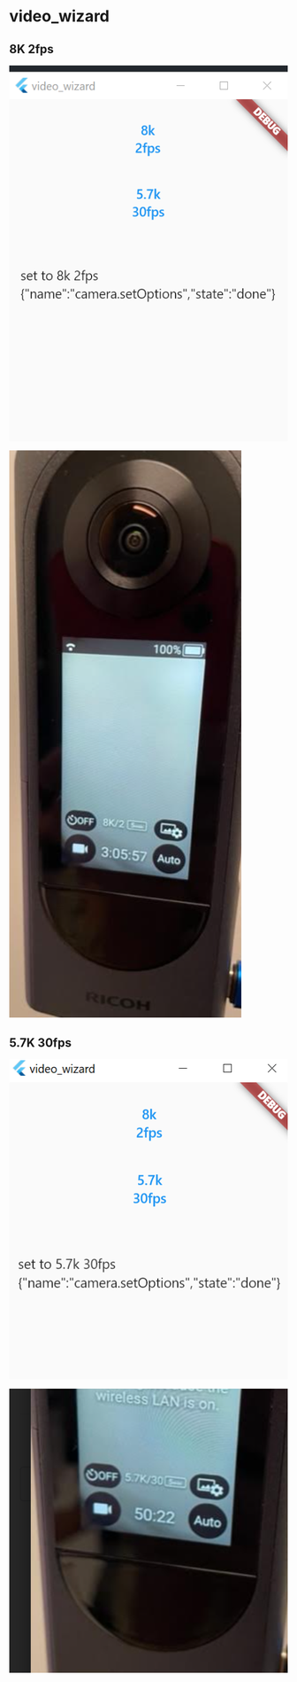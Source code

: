 # video_wizard

## 8K 2fps

![screenshot](docs/screenshot.png)

![8K camera](docs/8K_camera.png)

## 5.7K 30fps

![5.7K 30fps](docs/screenshot_5_7.png)

![5.7K camera](docs/5_7k_camera.png)